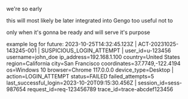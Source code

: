 we're so early

this will most likely be later integrated into Gengo
too useful not to

only when it's gonna be ready and will serve it's purpose 


example log for future:
2023-10-25T14:32:45.123Z | ACT-20231025-143245-001 | SUSPICIOUS_LOGIN_ATTEMPT | user_id=u-123456 username=john_doe ip_address=192.168.1.100 country=United States region=California city=San Francisco coordinates=37.7749,-122.4194 os=Windows 10 browser=Chrome 117.0.0.0 device_type=Desktop | action=LOGIN_ATTEMPT status=FAILED failed_attempts=5 last_successful_login=2023-10-20T09:15:30.456Z | session_id=sess-987654 request_id=req-123456789 trace_id=trace-abcdef123456
